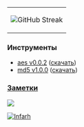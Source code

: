 <table align="center" cellspacing="0" cellpadding="0"  style="border-collapse:collapse;">
<tr>
  <td valign="top" width="100%">

  ![GitHub Streak](https://github-readme-streak-stats.herokuapp.com?user=Infarh&background=DD272700&sideNums=DD2727&currStreakNum=8C59CF8A&border=DD272700&ring=57C79B&sideLabels=98C751&dates=168CC7)

  </td>
  <!--
  <td valign="bottom" width="50%">
    ![GitHub stats](https://github-readme-stats.vercel.app/api?username=Platonenkov&show_icons=true&include_all_commits=true&count_private=true&theme=dark&border=00000000&hide_border=true&bg_color=00000000&icon_color=5AB8DDFF&title_color=168CC7FF")  
   </td>
   -->
 </tr>
</table>  

### Инструменты

- [aes v0.0.2](https://github.com/Infarh/FileEncryptor/releases/tag/v0.0.2) ([скачать](https://github.com/Infarh/FileEncryptor/releases/download/v0.0.2/aes.exe))
- [md5 v1.0.0](https://github.com/Infarh/md5/releases/tag/v1.0.0) ([скачать](https://github.com/Infarh/md5/releases/download/v1.0.0/md5.exe))
 
 ### [Заметки](https://gist.github.com/Infarh)  
 
 ![](https://komarev.com/ghpvc/?username=Infarh)

[![Infarh](https://github-readme-activity-graph.vercel.app/graph?username=Infarh&custom_title=Infarh&hide_border=true&theme=react-dark)](https://github.com/ashutosh00710/github-readme-activity-graph)

